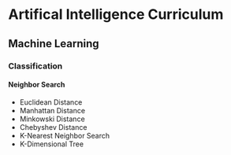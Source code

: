 # Artifical Intelligence Curriculum

## Machine Learning

### Classification

#### Neighbor Search
 * Euclidean Distance
 * Manhattan Distance
 * Minkowski Distance
 * Chebyshev Distance
 * K-Nearest Neighbor Search
 * K-Dimensional Tree